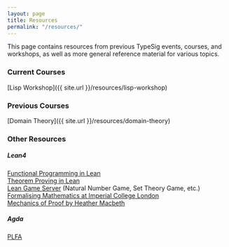 ```yaml
---
layout: page
title: Resources
permalink: "/resources/"
---
```


This page contains resources from previous TypeSig events, courses, and workshops, as well as more general reference material for various topics.

### Current Courses
[Lisp Workshop]({{ site.url }}/resources/lisp-workshop)

### Previous Courses

[Domain Theory]({{ site.url }}/resources/domain-theory)   

###  Other Resources
##### Lean4
[Functional Programming in Lean](https://lean-lang.org/functional_programming_in_lean/title.html)   
[Theorem Proving in Lean](https://lean-lang.org/theorem_proving_in_lean4/introduction.html)   
[Lean Game Server](https://adam.math.hhu.de/) (Natural Number Game, Set Theory Game, etc.)
[Formalising Mathematics at Imperial College London](https://www.ma.imperial.ac.uk/~buzzard/xena/formalising-mathematics-2023/)   
[Mechanics of Proof by Heather Macbeth](https://hrmacbeth.github.io/math2001/)

##### Agda
[PLFA](https://plfa.inf.ed.ac.uk)